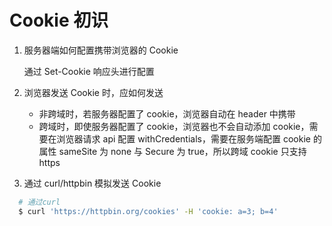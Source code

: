 # Cookie 初识

1. 服务器端如何配置携带浏览器的 Cookie

   通过 Set-Cookie 响应头进行配置

2. 浏览器发送 Cookie 时，应如何发送

   - 非跨域时，若服务器配置了 cookie，浏览器自动在 header 中携带
   - 跨域时，即使服务器配置了 cookie，浏览器也不会自动添加 cookie，需要在浏览器请求 api 配置 withCredentials，需要在服务端配置 cookie 的属性 sameSite 为 none 与 Secure 为 true，所以跨域 cookie 只支持 https

3. 通过 curl/httpbin 模拟发送 Cookie

```bash
  # 通过curl
  $ curl 'https://httpbin.org/cookies' -H 'cookie: a=3; b=4'
```
